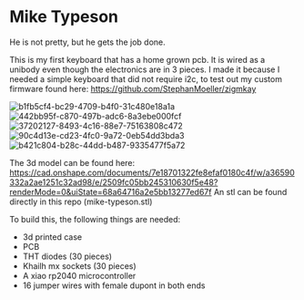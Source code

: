 # Mike Typeson
He is not pretty, but he gets the job done.

This is my first keyboard that has a home grown pcb. It is wired as a unibody even though the electronics are in 3 pieces. I made it because I needed a simple keyboard that did not require i2c, to test out my custom firmware found here: https://github.com/StephanMoeller/zigmkay

![b1fb5cf4-bc29-4709-b4f0-31c480e18a1a](https://github.com/user-attachments/assets/3383c348-23bf-4926-b3cf-6a0a1c132462)
![442bb95f-c870-497b-adc6-8a3ebe000fcf](https://github.com/user-attachments/assets/79713de8-aec9-4f0a-b66b-3de972b3178c)
![37202127-8493-4c16-88e7-75163808c472](https://github.com/user-attachments/assets/1f1f159d-8d9a-4955-bf7f-8fbf8b141011)
![90c4d13e-cd23-4fc0-9a72-0eb54dd3bda3](https://github.com/user-attachments/assets/0616c95e-1dad-4ae9-9be0-ddca38e0de58)
![b421c804-b28c-44dd-b487-9335477f5a72](https://github.com/user-attachments/assets/aa116829-8808-4b79-8de0-5529f0b6ccf8)

The 3d model can be found here: https://cad.onshape.com/documents/7e18701322fe8efaf0180c4f/w/a36590332a2ae1251c32ad98/e/2509fc05bb245310630f5e48?renderMode=0&uiState=68a64716a2e5bb13277ed67f
An stl can be found directly in this repo (mike-typeson.stl)

To build this, the following things are needed:

- 3d printed case
- PCB
- THT diodes (30 pieces)
- Khailh mx sockets (30 pieces)
- A xiao rp2040 microcontroller
- 16 jumper wires with female dupont in both ends
